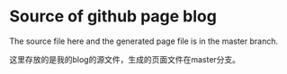 # Source of github page blog

The source file here and the generated page file is in the master branch.

这里存放的是我的blog的源文件，生成的页面文件在master分支。

